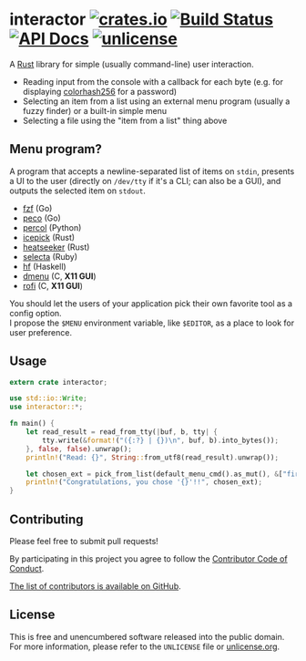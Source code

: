 # interactor [![crates.io](https://img.shields.io/crates/v/interactor.svg)](https://crates.io/crates/interactor) [![Build Status](https://img.shields.io/travis/myfreeweb/interactor.svg?style=flat)](https://travis-ci.org/myfreeweb/interactor) [![API Docs](https://img.shields.io/badge/api-docs-yellow.svg?style=flat)](https://myfreeweb.github.io/autodocs/interactor/interactor) [![unlicense](https://img.shields.io/badge/un-license-green.svg?style=flat)](http://unlicense.org)

A [Rust] library for simple (usually command-line) user interaction.

- Reading input from the console with a callback for each byte (e.g. for displaying [colorhash256] for a password)
- Selecting an item from a list using an external menu program (usually a fuzzy finder) or a built-in simple menu
- Selecting a file using the "item from a list" thing above

[Rust]: https://www.rust-lang.org
[colorhash256]: https://github.com/myfreeweb/colorhash256


## Menu program?

A program that accepts a newline-separated list of items on `stdin`, presents a UI to the user (directly on `/dev/tty` if it's a CLI; can also be a GUI), and outputs the selected item on `stdout`.

- [fzf](https://github.com/junegunn/fzf) (Go)
- [peco](https://github.com/peco/peco) (Go)
- [percol](https://github.com/mooz/percol) (Python)
- [icepick](https://github.com/felipesere/icepick) (Rust)
- [heatseeker](https://github.com/rschmitt/heatseeker) (Rust)
- [selecta](https://github.com/garybernhardt/selecta) (Ruby)
- [hf](https://github.com/Refefer/hf) (Haskell)
- [dmenu](http://tools.suckless.org/dmenu/) (C, **X11 GUI**)
- [rofi](https://github.com/DaveDavenport/rofi) (C, **X11 GUI**)

You should let the users of your application pick their own favorite tool as a config option.  
I propose the `$MENU` environment variable, like `$EDITOR`, as a place to look for user preference.

## Usage

```rust
extern crate interactor;

use std::io::Write;
use interactor::*;

fn main() {
    let read_result = read_from_tty(|buf, b, tty| {
        tty.write(&format!("({:?} | {})\n", buf, b).into_bytes());
    }, false, false).unwrap();
    println!("Read: {}", String::from_utf8(read_result).unwrap());

    let chosen_ext = pick_from_list(default_menu_cmd().as_mut(), &["first", "second"], "Selection: ").unwrap();
    println!("Congratulations, you chose '{}'!!", chosen_ext);
}
```

## Contributing

Please feel free to submit pull requests!

By participating in this project you agree to follow the [Contributor Code of Conduct](http://contributor-covenant.org/version/1/4/).

[The list of contributors is available on GitHub](https://github.com/myfreeweb/interactor/graphs/contributors).

## License

This is free and unencumbered software released into the public domain.  
For more information, please refer to the `UNLICENSE` file or [unlicense.org](http://unlicense.org).
